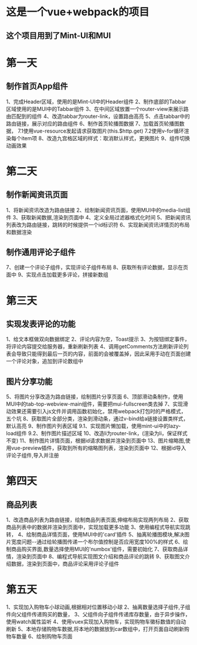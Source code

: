 # 这是一个vue+webpack的项目
## 这个项目用到了Mint-UI和MUI


# 第一天
## 制作首页App组件
1、完成Header区域，使用的是Mint-UI中的Header组件
2、制作底部的Tabbar区域使用的是MUI中的Tabbar组件
3、在中间区域放置一个router-view来展示路由匹配到的组件
4、改造tabbar为router-link，设置路由高亮
5、点击tabbar中的路由链接，展示对应的路由组件
6、制作首页轮播图数据
7、加载首页轮播图数据，
    7.1使用vue-resource发起请求获取图片(this.$http.get)
    7.2使用v-for循环渲染每个item项
8、改造九宫格区域的样式：取消默认样式，更换图片
9、组件切换动画效果

# 第二天
## 制作新闻资讯页面
1、将新闻资讯改造为路由链接
2、绘制新闻资讯页面，使用MUI中的media-list组件
3、获取新闻数据,渲染到页面中
4、定义全局过滤器格式化时间
5、把新闻资讯列表改为路由链接，跳转的时候提供一个id标识符
6、实现新闻资讯详情页的布局和数据渲染
## 制作通用评论子组件
7、创建一个评论子组件，实现评论子组件布局
8、获取所有评论数据，显示在页面中
9、实现点击加载更多评论，拼接新数组

# 第三天
## 实现发表评论的功能
1、给文本框做双向数据绑定
2、评论内容为空，Toast提示
3、为按钮绑定事件，将评论内容提交给服务器，重新刷新列表
4、调用getComments方法刷新评论列表会导致只能得到最后一页的内容，前面的会被覆盖掉，因此采用手动在页面创建一个评论对象，追加到评论数组中
## 图片分享功能
5、将图片分享改造为路由链接，绘制图片分享页面
6、顶部滑动条制作，使用MUI中的tab-top-webview-main组件，需要把mui-fullscreen类去掉
7、实现滑动效果还需要引入js文件并调用函数初始化，禁用webpack打包时的严格模式，五个坑
8、获取图片全部分类，渲染到滑动条，通过v-bind给a链接设置类样式，默认高亮
9、制作图片列表区域
    9.1、实现图片懒加载，使用mint-ui中的lazy-load组件
    9.2、制作图片描述区域
10、改造li为router-link，(渲染为li，保证样式不变)
11、制作图片详情页面，根据id请求数据并渲染到页面中
13、图片缩略图,使用vue-preview插件，获取到所有的缩略图列表，渲染到页面中
12、根据id导入评论子组件,导入并注册

# 第四天
## 商品列表
1、改造商品列表为路由链接，绘制商品列表页面,伸缩布局实现两列布局
2、获取商品列表中的数据并渲染到页面中，实现加载更多功能
3、使用编程式导航实现跳转，
4、绘制商品详情页面，使用MUI中的'card'插件
5、抽离轮播图模块,解决图片宽度问题--通过给轮播图传递一个布尔值控制是否应用宽度100%的样式
6、绘制商品购买界面,数量选择使用MUI的'numbox'组件，需要初始化
7、获取商品详情，渲染到页面中
8、编程式导航实现图文介绍和商品评论的跳转
9、获取图文介绍数据，渲染到页面中，商品评论采用评论子组件

# 第五天
1、实现加入购物车小球动画,根据相对位置移动小球
2、抽离数量选择子组件,子组件向父组件传递购买的数量，
3、父组件向子组件传递库存数量，由于异步操作，使用watch属性监听
4、使用vuex实现加入购物车，实现购物车徽标数值的自动刷新
5、本地存储购物车数据,将本地的数据放到car数组中，打开页面自动刷新购物车数量
6、绘制购物车页面